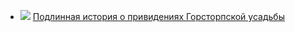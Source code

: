 * ![](/books/sf_horror/Артур%20Конан%20Дойл/Подлинная%20история%20о%20привидениях%20Горсторпской%20усадьбы.jpg) [Подлинная история о привидениях Горсторпской усадьбы](/books/sf_horror/Артур%20Конан%20Дойл/Подлинная%20история%20о%20привидениях%20Горсторпской%20усадьбы)